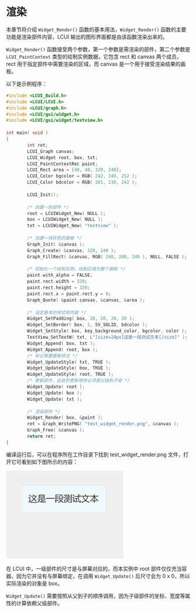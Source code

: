 # 渲染

本章节将介绍 `Widget_Render()` 函数的基本用法，`Widget_Render()` 函数的主要功能是渲染部件内容，LCUI 输出的图形界面都是由该函数渲染出来的。

`Widget_Render()` 函数接受两个参数，第一个参数是需渲染的部件，第二个参数是 `LCUI_PaintContext` 类型的绘制实例数据，它包含 rect 和 canvas 两个成员，rect 用于指定部件中需要渲染的区域，而 canvas 是一个用于接受渲染结果的画板。

以下是示例程序：

```c
#include <LCUI_Build.h>
#include <LCUI/LCUI.h>
#include <LCUI/graph.h>
#include <LCUI/gui/widget.h>
#include <LCUI/gui/widget/textview.h>

int main( void )
{
        int ret;
        LCUI_Graph canvas;
        LCUI_Widget root, box, txt;
        LCUI_PaintContextRec paint;
        LCUI_Rect area = {40, 40, 320, 240};
        LCUI_Color bgcolor = RGB( 242, 249, 252 );
        LCUI_Color bdcolor = RGB( 201, 230, 242 );

        LCUI_Init();

        /* 创建一些部件 */
        root = LCUIWidget_New( NULL );
        box = LCUIWidget_New( NULL );
        txt = LCUIWidget_New( "textview" );

        /* 创建一块灰色的画板 */
        Graph_Init( &canvas );
        Graph_Create( &canvas, 320, 240 );
        Graph_FillRect( &canvas, RGB( 240, 240, 240 ), NULL, FALSE );

        /* 初始化一个绘制实例，绘制区域为整个画板 */
        paint.with_alpha = FALSE;
        paint.rect.width = 320;
        paint.rect.height = 320;
        paint.rect.x = paint.rect.y = 0;
        Graph_Quote( &paint.canvas, &canvas, &area );

        /* 设定基本的样式和内容 */
        Widget_SetPadding( box, 20, 20, 20, 20 );
        Widget_SetBorder( box, 1, SV_SOLID, bdcolor );
        Widget_SetStyle( box, key_background_color, bgcolor, color );
        TextView_SetTextW( txt, L"[size=24px]这是一段测试文本[/size]" );
        Widget_Append( box, txt );
        Widget_Append( root, box );
        /* 标记需要更新样式 */
        Widget_UpdateStyle( txt, TRUE );
        Widget_UpdateStyle( box, TRUE );
        Widget_UpdateStyle( root, TRUE );
        /* 更新部件，此处的更新顺序必须是父级到子级 */
        Widget_Update( root );
        Widget_Update( box );
        Widget_Update( txt );

        /* 渲染部件 */
        Widget_Render( box, &paint );
        ret = Graph_WritePNG( "test_widget_render.png", &canvas );
        Graph_Free( &canvas );
        return ret;
}
```

编译运行后，可以在程序所在工作目录下找到 test\_widget\_render.png 文件，打开它可看到如下图所示的内容：

![&#x7ED8;&#x5236;&#x51FA;&#x6765;&#x7684;&#x90E8;&#x4EF6;](../../.gitbook/assets/test_widget_render.png)

在 LCUI 中，一级部件的尺寸是与屏幕对应的，而本实例中 root 部件仅仅充当容器，因为它并没有与屏幕绑定，在调用 `Widget_Update()` 后尺寸会为 0 x 0，所以实际渲染的对象是 box。

`Widget_Update()` 需要按照从父到子的顺序调用，因为子级部件的坐标、宽度等属性的计算依赖父级部件。

